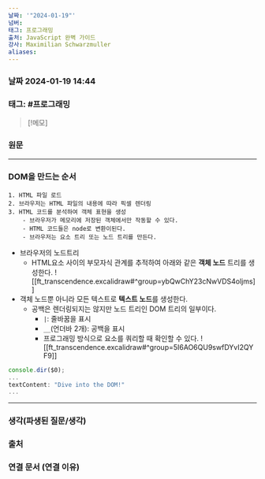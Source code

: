 ```yaml
---
날짜: '"2024-01-19"'
넘버: 
태그: 프로그래밍
출처: JavaScript 완벽 가이드
강사: Maximilian Schwarzmuller
aliases:
---
```

### 날짜  2024-01-19 14:44

### 태그: #프로그래밍 

>[!메모]
>

### 원문
---
### DOM을 만드는 순서
```
1. HTML 파일 로드
2. 브라우저는 HTML 파일의 내용에 따라 픽셀 렌더링
3. HTML 코드를 분석하여 객체 표현을 생성
	- 브라우저가 메모리에 저장된 객체에서만 작동할 수 있다.
	- HTML 코드들은 node로 변환이된다.
	- 브라우저는 요소 트리 또는 노드 트리를 만든다.
```
- 브라우저의 노드트리
	- HTML요소 사이의 부모자식 관계를 추적하여 아래와 같은 **객체 노드** 트리를 생성한다.
![[ft_transcendence.excalidraw#^group=ybQwChY23cNwVDS4oljms]]
- 객체 노드뿐 아니라 모든 텍스트로 **텍스트 노드**를 생성한다.
	- 공백은 렌더링되지는 않지만 노드 트리인 DOM 트리의 일부이다.
		- `|`: 줄바꿈을 표시
		- `__`(언더바 2개): 공백을 표시
		- 프로그래밍 방식으로 요소를 쿼리할 때 확인할 수 있다.
![[ft_transcendence.excalidraw#^group=5I6AO6QU9swfDYvI2QYF9]]
```js
console.dir($0);
...
textContent: "Dive into the DOM!"
...
```

---
### 생각(파생된 질문/생각)

### 출처

### 연결 문서 (연결 이유)

